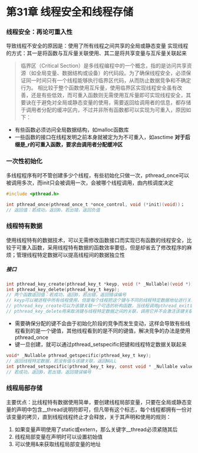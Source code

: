 # 第31章 线程安全和线程存储
### 线程安全：再论可重入性
导致线程不安全的原因是：使用了所有线程之间共享的全局或静态变量
实现线程的方式：其一是将函数与互斥量关联使用、其二是将共享变量与互斥量关联起来
> 临界区（Critical Section）是多线程编程中的一个概念，指的是访问共享资源（如全局变量、数据结构或设备）的代码段。为了确保线程安全，必须保证同一时间只有一个线程能够执行临界区代码，从而防止数据竞争和不确定行为。
相比较于整个函数使用互斥量，使用临界区实现线程安全虽有改善，还是有些低效，而可重入函数则无需使用互斥量即可实现线程安全，其要诀在于避免对全局或静态变量的使用，需要返回给调用者的信息，都存储于调用者分配的缓冲区内，不过并非所有函数都可以实现为可重入，原因如下：
- 有些函数必须访问全局数据结构，如malloc函数库
- 一些函数的接口在线程发明之前本身就被定为为不可重入，如asctime
**对于后缀是_r的可重入函数，要求由调用者分配缓冲区**
### 一次性初始化
多线程程序有时不管创建多少个线程，有些初始化只做一次，pthread_once可以被调用多次，而init只会被调用一次，会被哪个线程调用，由内核调度决定
```c
#include <pthread.h>

int pthread_once(pthread_once_t *once_control, void (*init)(void))；
// 返回值：若成功，返回0，若出错，返回负值
```
### 线程特有数据
使用线程特有的数据技术，可以无需修改函数接口而实现已有函数的线程安全，比较于可重入函数，采用线程特有数据的函数效率要低，但是却省去了修改程序的麻烦；管理线程特定数据可以提高线程间的数据独立性
##### 接口
```c
int pthread_key_create(pthread_key_t *keyp, void (* _Nullable)(void *));
int pthread_key_delete(pthread_key_t keyp);
// 两个函数返回值：若成功，返回0，若出错，返回错误编号
// keyp可以被进程中所有线程使用，但是每个线程把这个键与不同的线程特定数据地址进行关联
// pthread_key_create可以为该键关联一个可选的析构函数，当线程调用pthread_exit或执行返回正常退出时，析构函数就会调用，线程取消时，只有在最后的清理处理程序返回之后，析构函数才会被调用，如果线程调用了exit、_exit、_Exit或abort，或其他非正常退出时，不会调用析构函数
// pthread_key_delete用来取消键与线程特定数据之间的关联，调用它并不会激活该键关联的析构函数
```
- 需要确保分配的键不会由于初始化阶段的竞争而发生变动，这样会导致有些线程看到的是一个键值，其他线程看到的是不同的键值，解决竞争的办法是使用pthread_once
- 键一旦创建，就可以通过pthread_setspecific把键和线程特定数据关联起来
```c
void* _Nullable pthread_getspecific(pthread_key_t key);
// 返回线程特定数据，若没有值与该键关联，返回NULL
int pthread_setspecific(pthread_key_t key, const void * _Nullable value);
// 若成功，返回0，若出错，返回错误编号
```
### 线程局部存储
主要优点：比线程特有数据使用简单，要创建线程局部变量，只要在全局或静态变量的声明中包含__thread说明符即可，但凡带有这个标志，每个线程都拥有一份对该变量的拷贝，直到线程线程终止才会释放，关于其声明和使用的规则：
1. 如果变量声明使用了static或extern，那么关键字__thread必须紧随其后
2. 线程局部变量在声明时可以设置初始值
3. 可以使用&来获取线程局部变量的地址